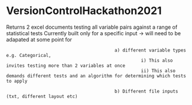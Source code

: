 # VersionControlHackathon2021

Returns 2 excel documents testing all variable pairs against a range of statistical tests
Currently built only for a specific input -> will need to be adapated at some point for 

                                             a) different variable types e.g. Categorical,
                                                       i) This also invites testing more than 2 variables at once
                                                       ii) This also demands different tests and an algorithm for determining which tests to apply
                                                       
                                             b) Different file inputs (txt, different layout etc)

